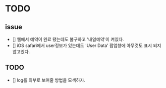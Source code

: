 # TODO

## issue
- [] 웹에서 예약이 완료 됐는데도 불구하고 '내일예약'이 켜있다.
- [] iOS safari에서 user정보가 있는데도 'User Data' 팝업창에 아무것도 표시 되지 않고있다.

## TODO
- [] log를 외부로 보여줄 방법을 모색하자.
